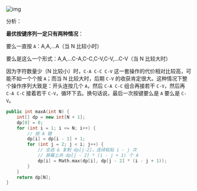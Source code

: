 ![img](https://labuladong.gitee.io/algo/pictures/4keyboard/title.png)



分析：

**最优按键序列一定只有两种情况**：

要么一直按 `A`：A,A,...A（当 N 比较小时）

要么是这么一个形式：A,A,...C-A,C-C,C-V,C-V,...C-V（当 N 比较大时）

因为字符数量少（N 比较小）时，`C-A C-C C-V` 这一套操作的代价相对比较高，可能不如一个个按 `A`；而当 N 比较大时，后期 `C-V` 的收获肯定很大。这种情况下整个操作序列大致是：开头连按几个 `A`，然后 `C-A C-C` 组合再接若干 `C-V`，然后再 `C-A C-C` 接着若干 `C-V`，循环下去。换句话说，最后一次按键要么是 `A` 要么是 `C-V`。

```c++
public int maxA(int N) {
    int[] dp = new int[N + 1];
    dp[0] = 0;
    for (int i = 1; i <= N; i++) {
        // 按 A 键
        dp[i] = dp[i - 1] + 1;
        for (int j = 2; j < i; j++) {
            // 全选 & 复制 dp[j-2]，连续粘贴 i - j 次
            // 屏幕上共 dp[j - 2] * (i - j + 1) 个 A
            dp[i] = Math.max(dp[i], dp[j - 2] * (i - j + 1));
        }
    }
    return dp[N];
}
```

